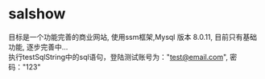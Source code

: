 # salshow

目标是一个功能完善的商业网站, 使用ssm框架,Mysql 版本 8.0.11, 目前只有基础功能, 逐步完善中...<br/>
执行testSqlString中的sql语句，登陆测试账号为："test@email.com", 密码："123"

